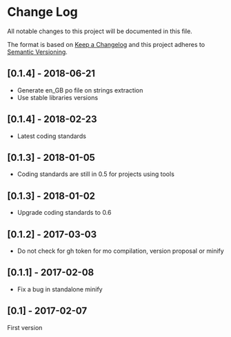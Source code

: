 # Change Log
All notable changes to this project will be documented in this file.

The format is based on [Keep a Changelog](http://keepachangelog.com/)
and this project adheres to [Semantic Versioning](http://semver.org/).

## [0.1.4] - 2018-06-21
- Generate en_GB po file on strings extraction
- Use stable libraries versions

## [0.1.4] - 2018-02-23
- Latest coding standards

## [0.1.3] - 2018-01-05

- Coding standards are still in 0.5 for projects using tools

## [0.1.3] - 2018-01-02

- Upgrade coding standards to 0.6

## [0.1.2] - 2017-03-03

- Do not check for gh token for mo compilation, version proposal or minify

## [0.1.1] - 2017-02-08

- Fix a bug in standalone minify

## [0.1] - 2017-02-07

First version
